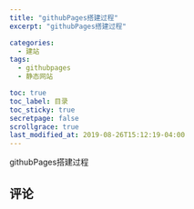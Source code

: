 ```yaml
---
title: "githubPages搭建过程"
excerpt: "githubPages搭建过程"

categories:
  - 建站
tags:
  - githubpages
  - 静态网站

toc: true
toc_label: 目录
toc_sticky: true
secretpage: false
scrollgrace: true
last_modified_at: 2019-08-26T15:12:19-04:00
---
```


githubPages搭建过程





## 评论




